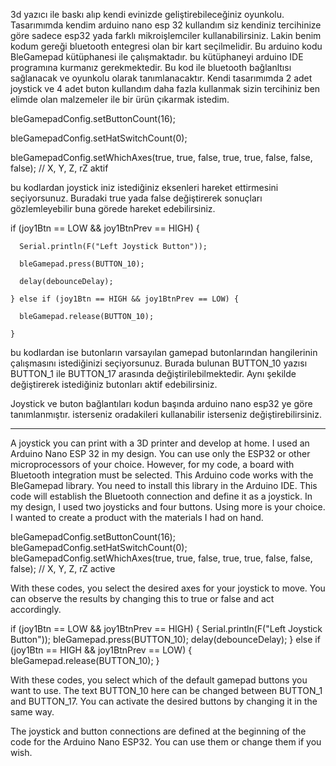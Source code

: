 3d yazıcı ile baskı alıp kendi evinizde geliştirebileceğiniz oyunkolu. 
Tasarımımda kendim arduino nano esp 32 kullandım siz kendiniz tercihinize göre sadece esp32 yada farklı mikroişlemciler kullanabilirsiniz. Lakin benim kodum gereği bluetooth entegresi olan bir kart seçilmelidir. 
Bu arduino kodu BleGamepad kütüphanesi ile çalışmaktadır. bu kütüphaneyi arduino IDE programına kurmanız gerekmektedir. Bu kod ile bluetooth bağlanltısı sağlanacak ve oyunkolu olarak tanımlanacaktır.
Kendi tasarımımda 2 adet joystick ve 4 adet buton kullandım daha fazla kullanmak sizin tercihiniz ben elimde olan malzemeler ile bir ürün çıkarmak istedim. 

bleGamepadConfig.setButtonCount(16);

bleGamepadConfig.setHatSwitchCount(0);

bleGamepadConfig.setWhichAxes(true, true, false, true, true, false, false, false);  // X, Y, Z, rZ aktif


bu kodlardan joystick iniz istediğiniz eksenleri hareket ettirmesini seçiyorsunuz. Buradaki true yada false değiştirerek sonuçları gözlemleyebilir buna görede hareket edebilirsiniz.

if (joy1Btn == LOW && joy1BtnPrev == HIGH) {

      Serial.println(F("Left Joystick Button"));
      
      bleGamepad.press(BUTTON_10);
      
      delay(debounceDelay);
      
    } else if (joy1Btn == HIGH && joy1BtnPrev == LOW) {
    
      bleGamepad.release(BUTTON_10);
      
    }

bu kodlardan ise butonların varsayılan gamepad butonlarından hangilerinin çalışmasını istediğinizi seçiyorsunuz. Burada bulunan BUTTON_10 yazısı BUTTON_1 ile BUTTON_17 arasında değiştirilebilmektedir. Aynı şekilde değiştirerek istediğiniz butonları aktif edebilirsiniz.

Joystick ve buton bağlantıları kodun başında arduino nano esp32 ye göre tanımlanmıştır. isterseniz oradakileri kullanabilir isterseniz değiştirebilirsiniz. 

----------------------------------------------------------------------------------------------------------------------------------------------------------------------------------------------------------------------

A joystick you can print with a 3D printer and develop at home.
I used an Arduino Nano ESP 32 in my design. You can use only the ESP32 or other microprocessors of your choice. However, for my code, a board with Bluetooth integration must be selected.
This Arduino code works with the BleGamepad library. You need to install this library in the Arduino IDE. This code will establish the Bluetooth connection and define it as a joystick.
In my design, I used two joysticks and four buttons. Using more is your choice. I wanted to create a product with the materials I had on hand.

bleGamepadConfig.setButtonCount(16);
bleGamepadConfig.setHatSwitchCount(0);
bleGamepadConfig.setWhichAxes(true, true, false, true, true, false, false, false); // X, Y, Z, rZ active

With these codes, you select the desired axes for your joystick to move. You can observe the results by changing this to true or false and act accordingly.

if (joy1Btn == LOW && joy1BtnPrev == HIGH) {
Serial.println(F("Left Joystick Button"));
bleGamepad.press(BUTTON_10);
delay(debounceDelay);
} else if (joy1Btn == HIGH && joy1BtnPrev == LOW) {
bleGamepad.release(BUTTON_10);
}

With these codes, you select which of the default gamepad buttons you want to use. The text BUTTON_10 here can be changed between BUTTON_1 and BUTTON_17. You can activate the desired buttons by changing it in the same way.

The joystick and button connections are defined at the beginning of the code for the Arduino Nano ESP32. You can use them or change them if you wish.

